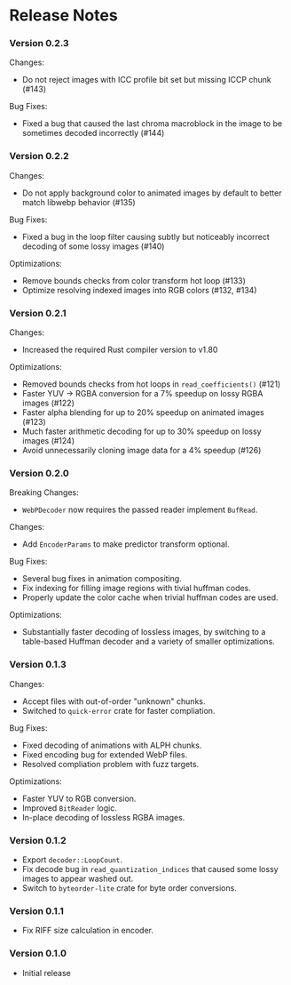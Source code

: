 # Release Notes

### Version 0.2.3

Changes:
 - Do not reject images with ICC profile bit set but missing ICCP chunk (#143)

Bug Fixes:
 - Fixed a bug that caused the last chroma macroblock in the image to be sometimes decoded incorrectly (#144)

### Version 0.2.2

Changes:
 - Do not apply background color to animated images by default to better match libwebp behavior (#135)

Bug Fixes:
 - Fixed a bug in the loop filter causing subtly but noticeably incorrect decoding of some lossy images (#140)

Optimizations:
 - Remove bounds checks from color transform hot loop (#133)
 - Optimize resolving indexed images into RGB colors (#132, #134)

### Version 0.2.1

Changes:
 - Increased the required Rust compiler version to v1.80

Optimizations:
 - Removed bounds checks from hot loops in `read_coefficients()` (#121)
 - Faster YUV -> RGBA conversion for a 7% speedup on lossy RGBA images (#122)
 - Faster alpha blending for up to 20% speedup on animated images (#123)
 - Much faster arithmetic decoding for up to 30% speedup on lossy images (#124)
 - Avoid unnecessarily cloning image data for a 4% speedup (#126)

### Version 0.2.0

Breaking Changes:
- `WebPDecoder` now requires the passed reader implement `BufRead`.

Changes:
- Add `EncoderParams` to make predictor transform optional.

Bug Fixes:
- Several bug fixes in animation compositing.
- Fix indexing for filling image regions with tivial huffman codes.
- Properly update the color cache when trivial huffman codes are used.

Optimizations:
- Substantially faster decoding of lossless images, by switching to a
  table-based Huffman decoder and a variety of smaller optimizations.

### Version 0.1.3

Changes:
- Accept files with out-of-order "unknown" chunks.
- Switched to `quick-error` crate for faster compliation.

Bug Fixes:
- Fixed decoding of animations with ALPH chunks.
- Fixed encoding bug for extended WebP files.
- Resolved compliation problem with fuzz targets.

Optimizations:
- Faster YUV to RGB conversion.
- Improved `BitReader` logic.
- In-place decoding of lossless RGBA images.

### Version 0.1.2

- Export `decoder::LoopCount`.
- Fix decode bug in `read_quantization_indices` that caused some lossy images to
  appear washed out.
- Switch to `byteorder-lite` crate for byte order conversions.

### Version 0.1.1

- Fix RIFF size calculation in encoder.

### Version 0.1.0

- Initial release
